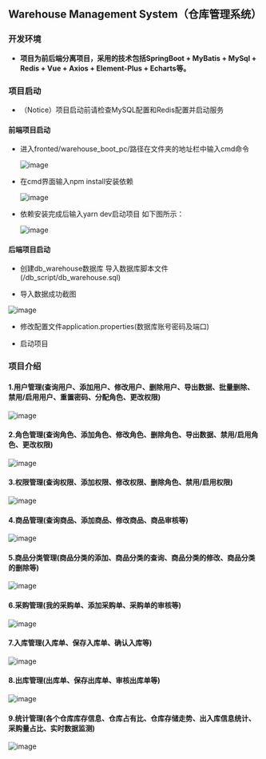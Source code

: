## Warehouse Management System（仓库管理系统）

### 开发环境

- **项目为前后端分离项目，采用的技术包括SpringBoot + MyBatis + MySql + Redis + Vue + Axios + Element-Plus + Echarts等。**

### 项目启动

- （Notice）项目启动前请检查MySQL配置和Redis配置并启动服务

#### 前端项目启动

- 进入fronted/warehouse_boot_pc/路径在文件夹的地址栏中输入cmd命令
  
  ![image](https://github.com/starmanMS/VMS/blob/main/screenshots/wh_input_cmd.jpg)

- 在cmd界面输入npm install安装依赖
  
  ![image](https://github.com/starmanMS/VMS/blob/main/screenshots/wh-npm_install.jpg)

- 依赖安装完成后输入yarn dev启动项目 如下图所示：
  
  ![image](https://github.com/starmanMS/VMS/blob/main/screenshots/wh-yarn_dev.jpg)

#### 后端项目启动

- 创建db_warehouse数据库 导入数据库脚本文件(/db_script/db_warehouse.sql)

- 导入数据成功截图

![image](https://github.com/starmanMS/VMS/blob/main/screenshots/wh-db-design.jpg)

- 修改配置文件application.properties(数据库账号密码及端口)

- 启动项目

### 项目介绍

#### 1.用户管理(查询用户、添加用户、修改用户、删除用户、导出数据、批量删除、禁用/启用用户、重置密码、分配角色、更改权限)

![image](https://github.com/starmanMS/VMS/blob/main/screenshots/wh-user-list.jpg)

#### 2.角色管理(查询角色、添加角色、修改角色、删除角色、导出数据、禁用/启用角色、更改权限)

![image](https://github.com/starmanMS/VMS/blob/main/screenshots/wh-role-list.jpg)

#### 3.权限管理(查询权限、添加权限、修改权限、删除角色、禁用/启用权限)

![image](https://github.com/starmanMS/VMS/blob/main/screenshots/wh-auth-list.jpg)

#### 4.商品管理(查询商品、添加商品、修改商品、商品审核等)

![image](https://github.com/starmanMS/VMS/blob/main/screenshots/wh-product-list.jpg)

#### 5.商品分类管理(商品分类的添加、商品分类的查询、商品分类的修改、商品分类的删除等)

![image](https://github.com/starmanMS/VMS/blob/main/screenshots/wh-product-category.jpg)

#### 6.采购管理(我的采购单、添加采购单、采购单的审核等)

![image](https://github.com/starmanMS/VMS/blob/main/screenshots/wh-pruchase-list.jpg)

#### 7.入库管理(入库单、保存入库单、确认入库等)

![image](https://github.com/starmanMS/VMS/blob/main/screenshots/wh-instore-list.jpg)

#### 8.出库管理(出库单、保存出库单、审核出库单等)

![image](https://github.com/starmanMS/VMS/blob/main/screenshots/wh-outstore-list.jpg)

#### 9.统计管理(各个仓库库存信息、仓库占有比、仓库存储走势、出入库信息统计、采购量占比、实时数据监测)

![image](https://github.com/starmanMS/VMS/blob/main/screenshots/wh-total-chart.jpg)
